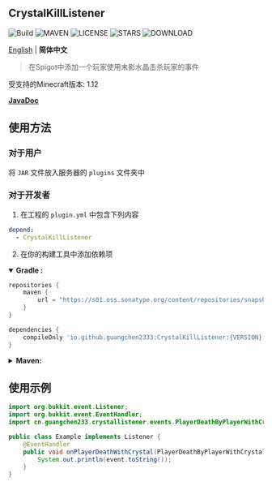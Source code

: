 CrystalKillListener
---
![Build](https://github.com/GuangChen2333/CrystalKillListener/actions/workflows/build.yml/badge.svg)
![MAVEN](https://img.shields.io/maven-metadata/v?metadataUrl=https%3A%2F%2Fs01.oss.sonatype.org%2Fcontent%2Frepositories%2Fsnapshots%2Fio%2Fgithub%2Fguangchen2333%2FCrystalKillListener%2Fmaven-metadata.xml&style=flat)
![LICENSE](https://img.shields.io/github/license/GuangChen2333/CrystalKillListener?style=flat)
![STARS](https://img.shields.io/github/stars/GuangChen2333/CrystalKillListener)
![DOWNLOAD](https://img.shields.io/github/downloads/GuangChen2333/CrystalKillListener/total)

[English](https://github.com/GuangChen2333/CrystalKillListener/blob/master/README.md) | **简体中文**

> 在Spigot中添加一个玩家使用末影水晶击杀玩家的事件

受支持的Minecraft版本: 1.12

[**JavaDoc**](https://guangchen2333.github.io/CrystalKillListener/)

## 使用方法

### 对于用户

将 `JAR` 文件放入服务器的 `plugins` 文件夹中 

### 对于开发者

1. 在工程的 `plugin.yml` 中包含下列内容

```yaml
depend:
  - CrystalKillListener
```

2. 在你的构建工具中添加依赖项

<details open>
<summary><strong>Gradle :</strong></summary>

```groovy
repositories {
    maven {
        url = "https://s01.oss.sonatype.org/content/repositories/snapshots/"
    }
}

dependencies {
    compileOnly 'io.github.guangchen2333:CrystalKillListener:{VERSION}'
}
```

</details>

<details>
<summary><strong>Maven: </strong></summary>

```xml

<repositories>
    <repository>
        <id>snposs</id>
        <url>https://s01.oss.sonatype.org/content/repositories/snapshots/</url>
    </repository>
</repositories>
```

```xml

<dependencies>
    <dependency>
        <groupId>io.github.guangchen2333</groupId>
        <artifactId>CrystalKillListener</artifactId>
        <version>{VERSION}</version>
        <scope>compile</scope>
    </dependency>
</dependencies>
```

</details>

## 使用示例

```java
import org.bukkit.event.Listener;
import org.bukkit.event.EventHandler;
import cn.guangchen233.crystallistener.events.PlayerDeathByPlayerWithCrystalEvent;

public class Example implements Listener {
    @EventHandler
    public void onPlayerDeathWithCrystal(PlayerDeathByPlayerWithCrystalEvent event) {
        System.out.println(event.toString());
    }
}

